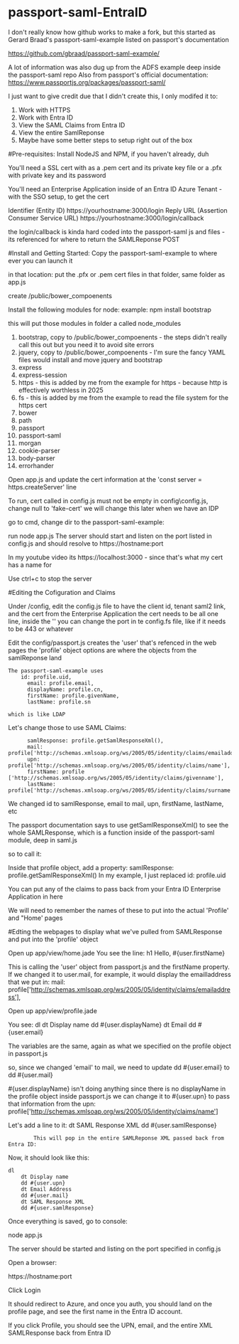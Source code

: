# passport-saml-EntraID

I don't really know how github works to make a fork, but this started as Gerard Braad's passport-saml-example listed on passport's documentation

https://github.com/gbraad/passport-saml-example/

A lot of information was also dug up from the ADFS example deep inside the passport-saml repo
Also from passport's official documentation: https://www.passportjs.org/packages/passport-saml/

I just want to give credit due that I didn't create this, I only modifed it to:
1. Work with HTTPS
2. Work with Entra ID
3. View the SAML Claims from Entra ID
4. View the entire SamlReponse
5. Maybe have some better steps to setup right out of the box

#Pre-requisites: 
Install NodeJS and NPM, if you haven't already, duh

You'll need a SSL cert with as a .pem cert and its private key file 
	or a .pfx with private key and its password

You'll need an Enterprise Application inside of an Entra ID Azure Tenant - with the SSO setup, to get the cert

Identifier (Entity ID)
https://yourhostname:3000/login
Reply URL (Assertion Consumer Service URL)
https://yourhostname:3000/login/callback

the login/callback is kinda hard coded into the passport-saml js and files - its referenced for where to return the SAMLReponse POST

#Install and Getting Started:
Copy the passport-saml-example to where ever you can launch it

in that location:
put the .pfx or .pem cert files in that folder, same folder as app.js

create /public/bower_compoenents

Install the following modules for node:
example: npm install bootstrap

this will put those modules in folder a called node_modules

1. bootstrap, copy to /public/bower_compoenents - the steps didn't really call this out but you need it to avoid site errors
2. jquery, copy to /public/bower_compoenents - I'm sure the fancy YAML files would install and move jquery and bootstrap
3. express
4. express-session
5. https - this is added by me from the example for https - because http is effectively worthless in 2025
6. fs - this is added by me from the example to read the file system for the https cert
7. bower
8. path
9. passport
10. passport-saml
11. morgan
12. cookie-parser
13. body-parser
14. errorhander

Open app.js and update the cert information at the 'const server = https.createServer' line

To run, cert called in config.js must not be empty
in config\config.js, change null to 'fake-cert'
	we will change this later when we have an IDP

go to cmd, change dir to the passport-saml-example:

run node app.js
The server should start and listen on the port listed in config.js
and should resolve to https://hostname:port

In my youtube video its https://localhost:3000 - since that's what my cert has a name for

Use ctrl+c to stop the server

#Editing the Cofiguration and Claims

Under /config, edit the config.js file to have the client id, tenant saml2 link, and the cert from the Enterprise Application
	the cert needs to be all one line, inside the ''
	you can change the port in te config.fs file, like if it needs to be 443 or whatever

Edit the config/passport.js
	creates the 'user' that's refenced in the web pages
	the 'profile' object options are where the objects from the samlReponse land
	
	The passport-saml-example uses 
	    id: profile.uid,
          email: profile.email,
          displayName: profile.cn,
          firstName: profile.givenName,
          lastName: profile.sn

	which is like LDAP

Let's change those to use SAML Claims:

          samlResponse: profile.getSamlResponseXml(),
          mail: profile['http://schemas.xmlsoap.org/ws/2005/05/identity/claims/emailaddress'],
          upn: profile['http://schemas.xmlsoap.org/ws/2005/05/identity/claims/name'],
          firstName: profile ['http://schemas.xmlsoap.org/ws/2005/05/identity/claims/givenname'],
          lastName: profile['http://schemas.xmlsoap.org/ws/2005/05/identity/claims/surname']

We changed id to samlResponse, email to mail, upn, firstName, lastName, etc

The passport documentation says to use getSamlResponseXml() to see the whole SAMLResponse, which is a function inside of the passport-saml module, deep in saml.js

so to call it:

Inside that profile object, add a property: samlResponse: profile.getSamlResponseXml()
In my example, I just replaced id: profile.uid

You can put any of the claims to pass back from your Entra ID Enterprise Application in here

We will need to remember the names of these to put into the actual 'Profile' and "Home' pages

#Edting the webpages to display what we've pulled from SAMLResponse and put into the 'profile' object

Open up app/view/home.jade
You see the line: h1 Hello, #{user.firstName}

This is calling the 'user' object from passport.js and the firstName property.
If we changed it to user.mail, for example, it would display the emailladdress that we put in: 
      mail: profile['http://schemas.xmlsoap.org/ws/2005/05/identity/claims/emailaddress'],

Open up app/view/profile.jade

You see: 	dl
		dt Display name
		dd #{user.displayName}
		dt Email
		dd #{user.email}

The variables are the same, again as what we specified on the profile object in passport.js

so, since we changed 'email' to mail, we need to update dd #{user.email} to dd #{user.mail}

#{user.displayName} isn't doing anything since there is no displayName in the profile object inside passport.js
we can change it to #{user.upn} to pass that information from the upn: profile['http://schemas.xmlsoap.org/ws/2005/05/identity/claims/name']

Let's add a line to it:
		dt SAML Response XML
		dd #{user.samlResponse}

            This will pop in the entire SAMLReponse XML passed back from Entra ID:

Now, it should look like this:

	dl
		dt Display name
		dd #{user.upn}
		dt Email Address
		dd #{user.mail}
		dt SAML Response XML
		dd #{user.samlResponse}

Once everything is saved, go to console:

node app.js

The server should be started and listing on the port specified in config.js

Open a browser:

https://hostname:port

Click Login

It should redirect to Azure, and once you auth, you should land on the profile page, and see the first name in the Entra ID account.

If you click Profile, you should see the UPN, email, and the entire XML SAMLResponse back from Entra ID
